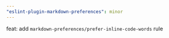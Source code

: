 ```yaml
---
"eslint-plugin-markdown-preferences": minor
---
```


feat: add `markdown-preferences/prefer-inline-code-words` rule
